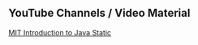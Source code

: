 <h2>YouTube Channels / Video Material</h2>
<a href="https://www.youtube.com/watch?v=f18OTVaHrvE&index=11&list=PLXqaWKDQpdPn4UJ2fOFxl6Yl_DC51FFUL"> MIT Introduction to Java </a>
<a href="https://www.javatpoint.com/static-keyword-in-java"> Static </a>
